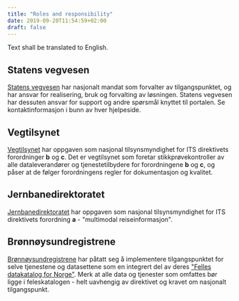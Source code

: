 ```yaml
---
title: "Roles and responsibility"
date: 2019-09-20T11:54:59+02:00
draft: false
---
```

Text shall be translated to English.

## Statens vegvesen
[Statens vegvesen](https://www.vegvesen.no/) har nasjonalt mandat som forvalter av tilgangspunktet, og har ansvar for realisering, bruk og forvalting av løsningen. Statens vegvesen har dessuten ansvar for support og andre spørsmål knyttet til portalen. Se kontaktinformasjon i bunn av hver hjelpeside.

## Vegtilsynet
[Vegtilsynet](https://vegtilsynet.com/) har oppgaven som nasjonal tilsynsmyndighet for ITS direktivets forordninger **b** og **c**. Det er vegtilsynet som foretar stikkprøvekontroller av alle dataleverandører og tjenestetilbydere for forordningene **b** og **c**, og påser at de følger forordningens regler for dokumentasjon og kvalitet.

## Jernbanedirektoratet
[Jernbanedirektoratet](https://www.jernbanedirektoratet.no/) har oppgaven som nasjonal tilsynsmyndighet for ITS direktivets forordning **a** - "multimodal reiseinformasjon".

## Brønnøysundregistrene
[Brønnøysundregistrene](https://www.brreg.no/) har påtatt seg å implementere tilgangspunktet for selve tjenestene og datasettene som en integrert del av deres ["Felles datakatalog for Norge"](https://fellesdatakatalog.brreg.no/). Merk at alle data og tjenester som omfattes bør ligge i feleskatalogen - helt uavhengig av direktivet og kravet om nasjonalt tilgangspunkt.
 
